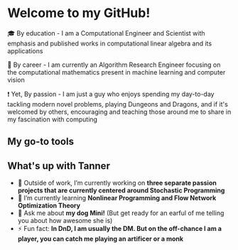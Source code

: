 # Welcome to my GitHub!

<!--
**TannerW/TannerW** is a ✨ _special_ ✨ repository because its `README.md` (this file) appears on your GitHub profile.

Here are some ideas to get you started:

- 🔭 I’m currently working on ...
- 🌱 I’m currently learning ...
- 👯 I’m looking to collaborate on ...
- 🤔 I’m looking for help with ...
- 💬 Ask me about ...
- 📫 How to reach me: ...
- 😄 Pronouns: ...
- ⚡ Fun fact: ...
-->

:mortar_board: By education - I am a Computational Engineer and Scientist with emphasis and published works in computational linear algebra and its applications

:office: By career - I am currently an Algorithm Research Engineer focusing on the computational mathematics present in machine learning and computer vision

:exclamation: Yet, By passion - I am just a guy who enjoys spending my day-to-day tackling modern novel problems, playing Dungeons and Dragons, and if it's welcomed by others, encouraging and teaching those around me to share in my fascination with computing

## My go-to tools


## What's up with Tanner

- 🔭 Outside of work, I’m currently working on **three separate passion projects that are currently centered around Stochastic Programming** 
- 🌱 I’m currently learning **Nonlinear Programming and Flow Network Optimization Theory**
- 💬 Ask me about **my dog Mini!** (But get ready for an earful of me telling you about how awesome she is)
- ⚡ Fun fact: **In DnD, I am usually the DM. But on the off-chance I am a player, you can catch me playing an artificer or a monk**
